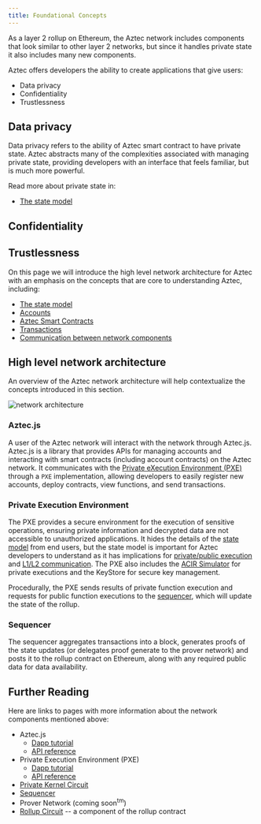 ```yaml
---
title: Foundational Concepts
---
```


As a layer 2 rollup on Ethereum, the Aztec network includes components that look similar to other layer 2 networks, but since it handles private state it also includes many new components.

Aztec offers developers the ability to create applications that give users:

- Data privacy
- Confidentiality
- Trustlessness

## Data privacy

Data privacy refers to the ability of Aztec smart contract to have private state. Aztec abstracts many of the complexities associated with managing private state, providing developers with an interface that feels familiar, but is much more powerful.

<!-- Discuss UTXOs, Notes, note tree, nullifier tree? -->

Read more about private state in:

- [The state model](./state_model/main.md)
<!-- - TODO: link to contract storage? or too low level? -->

## Confidentiality

## Trustlessness

On this page we will introduce the high level network architecture for Aztec with an emphasis on the concepts that are core to understanding Aztec, including:

- [The state model](./state_model/main.md)
- [Accounts](./accounts/main.md)
- [Aztec Smart Contracts](./contracts.md)
- [Transactions](./transactions.md)
- [Communication between network components](./communication/main.md)

## High level network architecture

An overview of the Aztec network architecture will help contextualize the concepts introduced in this section.

<img src="/img/aztec_high_level_network_architecture.svg" alt="network architecture" />

### Aztec.js

A user of the Aztec network will interact with the network through Aztec.js. Aztec.js is a library that provides APIs for managing accounts and interacting with smart contracts (including account contracts) on the Aztec network. It communicates with the [Private eXecution Environment (PXE)](../../apis/pxe/interfaces/PXE) through a `PXE` implementation, allowing developers to easily register new accounts, deploy contracts, view functions, and send transactions.

### Private Execution Environment

The PXE provides a secure environment for the execution of sensitive operations, ensuring private information and decrypted data are not accessible to unauthorized applications. It hides the details of the [state model](./state_model/main.md) from end users, but the state model is important for Aztec developers to understand as it has implications for [private/public execution](./communication/public_private_calls/main.md) and [L1/L2 communication](./communication/cross_chain_calls.md). The PXE also includes the [ACIR Simulator](../advanced/acir_simulator.md) for private executions and the KeyStore for secure key management.

Procedurally, the PXE sends results of private function execution and requests for public function executions to the [sequencer](./nodes_clients/sequencer.md), which will update the state of the rollup.

### Sequencer

The sequencer aggregates transactions into a block, generates proofs of the state updates (or delegates proof generate to the prover network) and posts it to the rollup contract on Ethereum, along with any required public data for data availability.

## Further Reading

Here are links to pages with more information about the network components mentioned above:

- Aztec.js
  - [Dapp tutorial](../../dev_docs/tutorials/writing_dapp/main.md)
  - [API reference](../../apis/aztec-js)
- Private Execution Environment (PXE)
  - [Dapp tutorial](../../dev_docs/tutorials/writing_dapp/pxe_service.md)
  - [API reference](../../apis/pxe/index.md)
- [Private Kernel Circuit](../advanced/circuits/kernels/private_kernel.md)
- [Sequencer](./nodes_clients/sequencer.md)
- Prover Network (coming soon<sup>tm</sup>)
- [Rollup Circuit](../advanced/circuits/rollup_circuits/main.md) -- a component of the rollup contract
